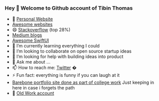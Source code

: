 

### Hey 👋 Welcome to Github account of Tibin Thomas  


<!-- **tibinthomas9/tibinthomas9** is a ✨ _special_ ✨ repository because its `README.md` (this file) appears on your GitHub profile.
Here are some ideas to get you started:  -->

<p align="left"> <img hidden src="https://komarev.com/ghpvc/?username=tibinthomas9&label=Profile%20views&color=0e75b6&style=flat" alt="tibinthomas9"  /> </p>




- 🔭  [Personal Website](https://tibinthomas9.github.io/)  
- [Awesome websites](https://github.com/tibinthomas9/tibinthomas9/blob/master/_posts/2022-02-23-Awesome%20Websites.md)
- 😄 [Stackoverflow](https://stackoverflow.com/users/8181347/tibin-thomas) (top 28%)
- [Medium blogs](https://medium.com/@tibinmutholy)
- [Awesome SwiftUI](https://github.com/ygit/swiftui)
- 🌱 I’m currently learning everything I could
- 👯 I’m looking to collaborate on open source startup ideas
- 🤔 I’m looking for help with building ideas into product
- 💬 Ask me about ...
- 📫 How to reach me: [Twitter](https://twitter.com/tibinT9) �
- ⚡ Fun fact: everything is funny if you can laugh at it
- [Barebone portfolio site done as part of college work](https://comp229assign01.herokuapp.com/aboutme) Just keeping in here in case i forgets the path
- 🔭  [Old Work account](https://github.com/experion-tibin)

